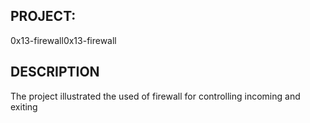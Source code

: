 ## PROJECT:
0x13-firewall0x13-firewall

## DESCRIPTION
The project illustrated the used of firewall for controlling incoming and exiting